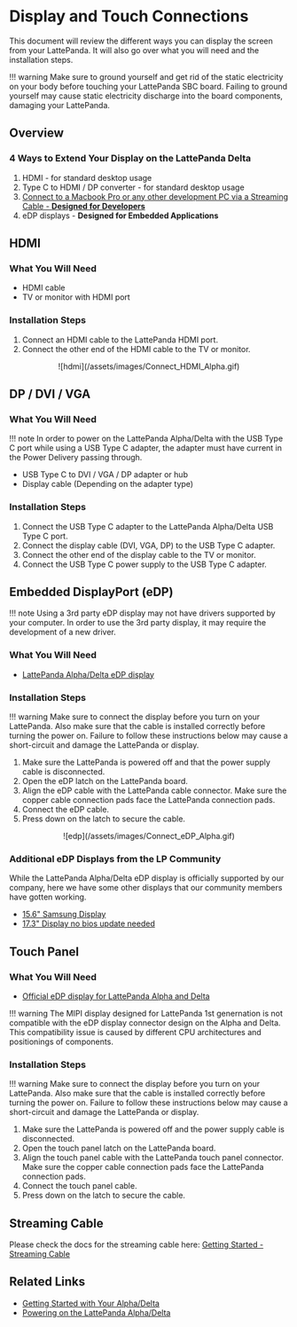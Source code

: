 # Display and Touch Connections

This document will review the different ways you can display the screen from your LattePanda. It will also go over what you will need and the installation steps.

!!! warning
    Make sure to ground yourself and get rid of the static electricity on your body before touching your LattePanda SBC board. Failing to ground yourself may cause static electricity discharge into the board components, damaging your LattePanda.

## Overview

### 4 Ways to Extend Your Display on the LattePanda Delta

1. HDMI - for standard desktop usage
2. Type C to HDMI / DP converter - for standard desktop usage
3. [Connect to a Macbook Pro or any other development PC via a Streaming Cable - **Designed for Developers**](/content/streaming_cable/get_started/)
4. eDP displays - **Designed for Embedded Applications**


## HDMI

### What You Will Need

* HDMI cable
* TV or monitor with HDMI port

### Installation Steps

1. Connect an HDMI cable to the LattePanda HDMI port.
2. Connect the other end of the HDMI cable to the TV or monitor.
  <center>![hdmi](/assets/images/Connect_HDMI_Alpha.gif)</center>

## DP / DVI / VGA

### What You Will Need

!!! note
    In order to power on the LattePanda Alpha/Delta with the USB Type C port while using a USB Type C adapter, the adapter must have current in the Power Delivery passing through.

* USB Type C to DVI / VGA / DP adapter or hub
* Display cable (Depending on the adapter type)

### Installation Steps

1. Connect the USB Type C adapter to the LattePanda Alpha/Delta USB Type C port.
2. Connect the display cable (DVI, VGA, DP) to the USB Type C adapter.
3. Connect the other end of the display cable to the TV or monitor.
4. Connect the USB Type C power supply to the USB Type C adapter.

## Embedded DisplayPort (eDP)

!!! note 
    Using a 3rd party eDP display may not have drivers supported by your computer. In order to use the 3rd party display, it may require the development of a new driver.

### What You Will Need

* [LattePanda Alpha/Delta eDP display](https://www.dfrobot.com/product-1853.html?search=edp)

### Installation Steps

!!! warning
    Make sure to connect the display before you turn on your LattePanda. Also make sure that the cable is installed correctly before turning the power on. Failure to follow these instructions below may cause a short-circuit and damage the LattePanda or display.

1. Make sure the LattePanda is powered off and that the power supply cable is disconnected.
2. Open the eDP latch on the LattePanda board.
3. Align the eDP cable with the LattePanda cable connector. Make sure the copper cable connection pads face the LattePanda connection pads.
4. Connect the eDP cable. 
5. Press down on the latch to secure the cable.

<center>![edp](/assets/images/Connect_eDP_Alpha.gif)</center>

### Additional eDP Displays from the LP Community

While the LattePanda Alpha/Delta eDP display is officially supported by our company, here we have some other displays that our community members have gotten working.

* [15.6" Samsung Display](http://www.lattepanda.com/topic-p25460.html)
* [17.3" Display no bios update needed](https://www.lattepanda.com/topic-f23t17107.html?start=11)

## Touch Panel

### What You Will Need

* [Official eDP display for LattePanda Alpha and Delta](https://www.dfrobot.com/product-1853.html?search=edp)

!!! warning
    The MIPI display designed for LattePanda 1st genernation is not compatible with the eDP display connector design on the Alpha and Delta. This compatibility issue is caused by different CPU architectures and positionings of components.

### Installation Steps

!!! warning
    Make sure to connect the display before you turn on your LattePanda. Also make sure that the cable is installed correctly before turning the power on. Failure to follow these instructions below may cause a short-circuit and damage the LattePanda or display.

1. Make sure the LattePanda is powered off and the power supply cable is disconnected.
2. Open the touch panel latch on the LattePanda board.
3. Align the touch panel cable with the LattePanda touch panel connector. Make sure the copper cable connection pads face the LattePanda connection pads.
4. Connect the touch panel cable.
5. Press down on the latch to secure the cable.

## Streaming Cable

Please check the docs for the streaming cable here: [Getting Started - Streaming Cable](/content/streaming_cable/get_started/)


## Related Links 

* [Getting Started with Your Alpha/Delta](/content/delta_edition/get_started/)
* [Powering on the LattePanda Alpha/Delta](/content/delta_edition/powering/)

